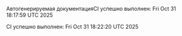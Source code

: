Автогенерируемая документацияCI успешно выполнен: Fri Oct 31 18:17:59 UTC 2025

CI успешно выполнен: Fri Oct 31 18:22:20 UTC 2025

